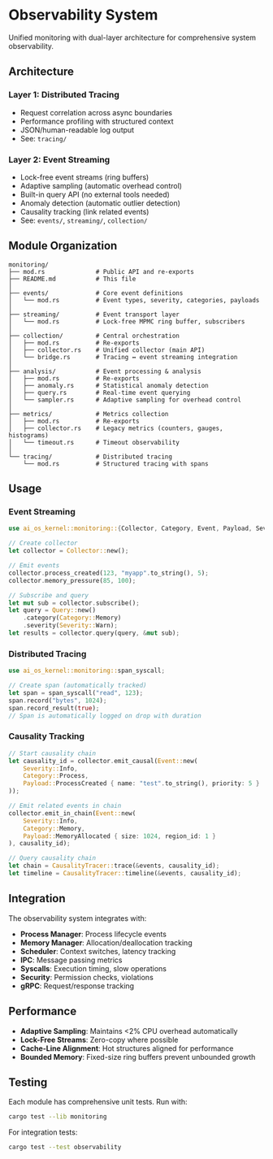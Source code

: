 # Observability System

Unified monitoring with dual-layer architecture for comprehensive system observability.

## Architecture

### Layer 1: Distributed Tracing
- Request correlation across async boundaries
- Performance profiling with structured context
- JSON/human-readable log output
- See: `tracing/`

### Layer 2: Event Streaming
- Lock-free event streams (ring buffers)
- Adaptive sampling (automatic overhead control)
- Built-in query API (no external tools needed)
- Anomaly detection (automatic outlier detection)
- Causality tracking (link related events)
- See: `events/`, `streaming/`, `collection/`

## Module Organization

```
monitoring/
├── mod.rs              # Public API and re-exports
├── README.md           # This file
│
├── events/             # Core event definitions
│   └── mod.rs          # Event types, severity, categories, payloads
│
├── streaming/          # Event transport layer
│   └── mod.rs          # Lock-free MPMC ring buffer, subscribers
│
├── collection/         # Central orchestration
│   ├── mod.rs          # Re-exports
│   ├── collector.rs    # Unified collector (main API)
│   └── bridge.rs       # Tracing ↔ event streaming integration
│
├── analysis/           # Event processing & analysis
│   ├── mod.rs          # Re-exports
│   ├── anomaly.rs      # Statistical anomaly detection
│   ├── query.rs        # Real-time event querying
│   └── sampler.rs      # Adaptive sampling for overhead control
│
├── metrics/            # Metrics collection
│   ├── mod.rs          # Re-exports
│   ├── collector.rs    # Legacy metrics (counters, gauges, histograms)
│   └── timeout.rs      # Timeout observability
│
└── tracing/            # Distributed tracing
    └── mod.rs          # Structured tracing with spans

```

## Usage

### Event Streaming

```rust
use ai_os_kernel::monitoring::{Collector, Category, Event, Payload, Severity};

// Create collector
let collector = Collector::new();

// Emit events
collector.process_created(123, "myapp".to_string(), 5);
collector.memory_pressure(85, 100);

// Subscribe and query
let mut sub = collector.subscribe();
let query = Query::new()
    .category(Category::Memory)
    .severity(Severity::Warn);
let results = collector.query(query, &mut sub);
```

### Distributed Tracing

```rust
use ai_os_kernel::monitoring::span_syscall;

// Create span (automatically tracked)
let span = span_syscall("read", 123);
span.record("bytes", 1024);
span.record_result(true);
// Span is automatically logged on drop with duration
```

### Causality Tracking

```rust
// Start causality chain
let causality_id = collector.emit_causal(Event::new(
    Severity::Info,
    Category::Process,
    Payload::ProcessCreated { name: "test".to_string(), priority: 5 }
));

// Emit related events in chain
collector.emit_in_chain(Event::new(
    Severity::Info,
    Category::Memory,
    Payload::MemoryAllocated { size: 1024, region_id: 1 }
), causality_id);

// Query causality chain
let chain = CausalityTracer::trace(&events, causality_id);
let timeline = CausalityTracer::timeline(&events, causality_id);
```

## Integration

The observability system integrates with:
- **Process Manager**: Process lifecycle events
- **Memory Manager**: Allocation/deallocation tracking
- **Scheduler**: Context switches, latency tracking
- **IPC**: Message passing metrics
- **Syscalls**: Execution timing, slow operations
- **Security**: Permission checks, violations
- **gRPC**: Request/response tracking

## Performance

- **Adaptive Sampling**: Maintains <2% CPU overhead automatically
- **Lock-Free Streams**: Zero-copy where possible
- **Cache-Line Alignment**: Hot structures aligned for performance
- **Bounded Memory**: Fixed-size ring buffers prevent unbounded growth

## Testing

Each module has comprehensive unit tests. Run with:

```bash
cargo test --lib monitoring
```

For integration tests:

```bash
cargo test --test observability
```

